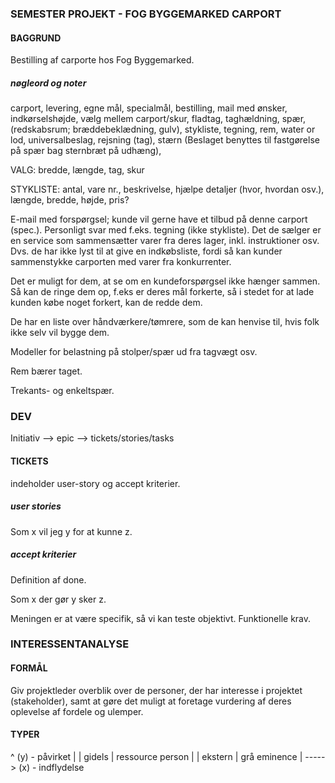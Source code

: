 ### SEMESTER PROJEKT - FOG BYGGEMARKED CARPORT

#### BAGGRUND

Bestilling af carporte hos Fog Byggemarked.



##### nøgleord og noter

carport, levering, egne mål, specialmål, bestilling, 
mail med ønsker, indkørselshøjde, vælg mellem carport/skur, 
fladtag, taghældning, spær, (redskabsrum; bræddebeklædning, gulv), 
stykliste, tegning, rem, water or lod, universalbeslag, 
rejsning (tag), stærn (Beslaget benyttes til fastgørelse
på spær bag sternbræt på udhæng), 

VALG: bredde, længde, tag, skur

STYKLISTE: antal, vare nr., beskrivelse, 
hjælpe detaljer (hvor, hvordan osv.), længde, bredde, højde, 
pris?

E-mail med forspørgsel; kunde vil gerne have et tilbud på 
denne carport (spec.). Personligt svar med f.eks. tegning (ikke 
stykliste). Det de sælger er en service som sammensætter 
varer fra deres lager, inkl. instruktioner osv. Dvs. de har 
ikke lyst til at give en indkøbsliste, fordi så kan kunder 
sammenstykke carporten med varer fra konkurrenter.

Det er muligt for dem, at se om en kundeforspørgsel ikke 
hænger sammen. Så kan de ringe dem op, f.eks er deres mål 
forkerte, så i stedet for at lade kunden købe noget forkert, kan 
de redde dem.

De har en liste over håndværkere/tømrere, som de kan 
henvise til, hvis folk ikke selv vil bygge dem.

Modeller for belastning på stolper/spær ud fra tagvægt osv.

Rem bærer taget.

Trekants- og enkeltspær.

### DEV

Initiativ --> epic --> tickets/stories/tasks

#### TICKETS

indeholder user-story og accept kriterier.

##### user stories

Som x vil jeg y for at kunne z.

##### accept kriterier

Definition af done.

Som x der gør y sker z.

Meningen er at være specifik, så vi kan teste objektivt. 
Funktionelle krav.

### INTERESSENTANALYSE

#### FORMÅL

Giv projektleder overblik over de personer, der har 
interesse i projektet (stakeholder), samt at gøre 
det muligt at foretage vurdering af deres oplevelse 
af fordele og ulemper.

#### TYPER
^ (y) - påvirket
|
| gidels  | ressource person |
| ekstern | grå eminence     |
-----> (x) - indflydelse


